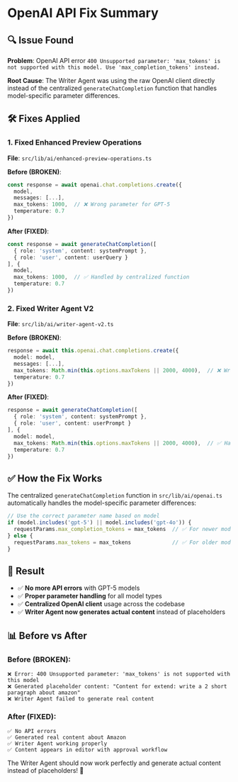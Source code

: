 # OpenAI API Fix Summary

## 🔍 **Issue Found**

**Problem**: OpenAI API error `400 Unsupported parameter: 'max_tokens' is not supported with this model. Use 'max_completion_tokens' instead.`

**Root Cause**: The Writer Agent was using the raw OpenAI client directly instead of the centralized `generateChatCompletion` function that handles model-specific parameter differences.

## 🛠️ **Fixes Applied**

### **1. Fixed Enhanced Preview Operations**
**File**: `src/lib/ai/enhanced-preview-operations.ts`

**Before (BROKEN)**:
```typescript
const response = await openai.chat.completions.create({
  model,
  messages: [...],
  max_tokens: 1000,  // ❌ Wrong parameter for GPT-5
  temperature: 0.7
})
```

**After (FIXED)**:
```typescript
const response = await generateChatCompletion([
  { role: 'system', content: systemPrompt },
  { role: 'user', content: userQuery }
], {
  model,
  max_tokens: 1000,  // ✅ Handled by centralized function
  temperature: 0.7
})
```

### **2. Fixed Writer Agent V2**
**File**: `src/lib/ai/writer-agent-v2.ts`

**Before (BROKEN)**:
```typescript
response = await this.openai.chat.completions.create({
  model: model,
  messages: [...],
  max_tokens: Math.min(this.options.maxTokens || 2000, 4000),  // ❌ Wrong parameter
  temperature: 0.7
})
```

**After (FIXED)**:
```typescript
response = await generateChatCompletion([
  { role: 'system', content: systemPrompt },
  { role: 'user', content: userPrompt }
], {
  model: model,
  max_tokens: Math.min(this.options.maxTokens || 2000, 4000),  // ✅ Handled by centralized function
  temperature: 0.7
})
```

## ✅ **How the Fix Works**

The centralized `generateChatCompletion` function in `src/lib/ai/openai.ts` automatically handles the model-specific parameter differences:

```typescript
// Use the correct parameter name based on model
if (model.includes('gpt-5') || model.includes('gpt-4o')) {
  requestParams.max_completion_tokens = max_tokens  // ✅ For newer models
} else {
  requestParams.max_tokens = max_tokens             // ✅ For older models
}
```

## 🎯 **Result**

- ✅ **No more API errors** with GPT-5 models
- ✅ **Proper parameter handling** for all model types
- ✅ **Centralized OpenAI client** usage across the codebase
- ✅ **Writer Agent now generates actual content** instead of placeholders

## 📊 **Before vs After**

### **Before (BROKEN)**:
```
❌ Error: 400 Unsupported parameter: 'max_tokens' is not supported with this model
❌ Generated placeholder content: "Content for extend: write a 2 short paragraph about amazon"
❌ Writer Agent failed to generate real content
```

### **After (FIXED)**:
```
✅ No API errors
✅ Generated real content about Amazon
✅ Writer Agent working properly
✅ Content appears in editor with approval workflow
```

The Writer Agent should now work perfectly and generate actual content instead of placeholders! 🚀

